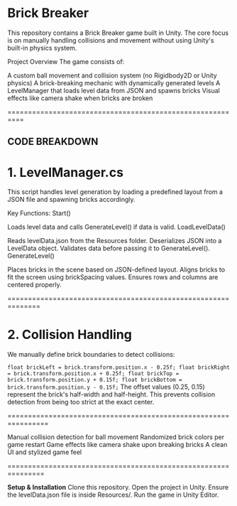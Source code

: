 # Brick Breaker 

This repository contains a Brick Breaker game built in Unity. The core focus is on manually handling collisions and movement without using Unity's built-in physics system.

Project Overview
The game consists of:

A custom ball movement and collision system (no Rigidbody2D or Unity physics)
A brick-breaking mechanic with dynamically generated levels
A LevelManager that loads level data from JSON and spawns bricks
Visual effects like camera shake when bricks are broken

==========================================================


## CODE BREAKDOWN 

# 1. LevelManager.cs
This script handles level generation by loading a predefined layout from a JSON file and spawning bricks accordingly.

Key Functions:
Start()

Loads level data and calls GenerateLevel() if data is valid.
LoadLevelData()

Reads levelData.json from the Resources folder.
Deserializes JSON into a LevelData object.
Validates data before passing it to GenerateLevel().
GenerateLevel()

Places bricks in the scene based on JSON-defined layout.
Aligns bricks to fit the screen using brickSpacing values.
Ensures rows and columns are centered properly.


==============================================================

# 2. Collision Handling
We manually define brick boundaries to detect collisions:


`` float brickLeft = brick.transform.position.x - 0.25f;
float brickRight = brick.transform.position.x + 0.25f;
float brickTop = brick.transform.position.y + 0.15f;
float brickBottom = brick.transform.position.y - 0.15f; `` 
The offset values (0.25, 0.15) represent the brick's half-width and half-height.
This prevents collision detection from being too strict at the exact center.

================================================================

Manual collision detection for ball movement
Randomized brick colors per game restart
Game effects like camera shake upon breaking bricks
A clean UI and stylized game feel

===============================================================

**Setup & Installation**
Clone this repository.
Open the project in Unity.
Ensure the levelData.json file is inside Resources/.
Run the game in Unity Editor.


